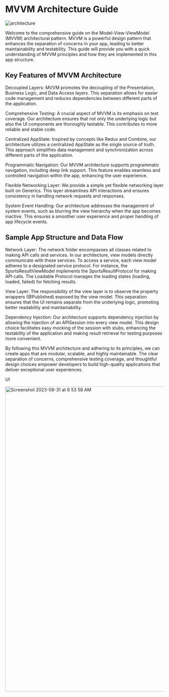 
# MVVM Architecture Guide


![architecture](https://github.com/skadithasan19/SportResults-main/assets/6060441/1591ad85-c3f0-41c8-a3d9-33d24180aa13)

Welcome to the comprehensive guide on the Model-View-ViewModel (MVVM) architectural pattern. MVVM is a powerful design pattern that enhances the separation of concerns in your app, leading to better maintainability and testability. This guide will provide you with a quick understanding of MVVM principles and how they are implemented in this app structure.

## Key Features of MVVM Architecture
Decoupled Layers: MVVM promotes the decoupling of the Presentation, Business Logic, and Data Access layers. This separation allows for easier code management and reduces dependencies between different parts of the application.

Comprehensive Testing: A crucial aspect of MVVM is its emphasis on test coverage. Our architecture ensures that not only the underlying logic but also the UI components are thoroughly testable. This contributes to more reliable and stable code.

Centralized AppState: Inspired by concepts like Redux and Combine, our architecture utilizes a centralized AppState as the single source of truth. This approach simplifies data management and synchronization across different parts of the application.

Programmatic Navigation: Our MVVM architecture supports programmatic navigation, including deep link support. This feature enables seamless and controlled navigation within the app, enhancing the user experience.

Flexible Networking Layer: We provide a simple yet flexible networking layer built on Generics. This layer streamlines API interactions and ensures consistency in handling network requests and responses.

System Event Handling: Our architecture addresses the management of system events, such as blurring the view hierarchy when the app becomes inactive. This ensures a smoother user experience and proper handling of app lifecycle events.

## Sample App Structure and Data Flow

Network Layer: The network folder encompasses all classes related to making API calls and services. In our architecture, view models directly communicate with these services. To access a service, each view model adheres to a designated service protocol. For instance, the SportsResultViewModel implements the SportsResultProtocol for making API calls. The Loadable Protocol manages the loading states (loading, loaded, failed) for fetching results.

View Layer: The responsibility of the view layer is to observe the property wrappers (@Published) exposed by the view model. This separation ensures that the UI remains separate from the underlying logic, promoting better readability and maintainability.

Dependency Injection: Our architecture supports dependency injection by allowing the injection of an APISession into every view model. This design choice facilitates easy mocking of the session with stubs, enhancing the testability of the application and making result retrieval for testing purposes more convenient.

By following this MVVM architecture and adhering to its principles, we can create apps that are modular, scalable, and highly maintainable. The clear separation of concerns, comprehensive testing coverage, and thoughtful design choices empower developers to build high-quality applications that deliver exceptional user experiences.

UI

<img width="972" alt="Screenshot 2023-08-31 at 8 53 58 AM" src="https://github.com/skadithasan19/SportResults-main/assets/6060441/e83ad878-e3a9-4c0c-bed9-13152691b582">
